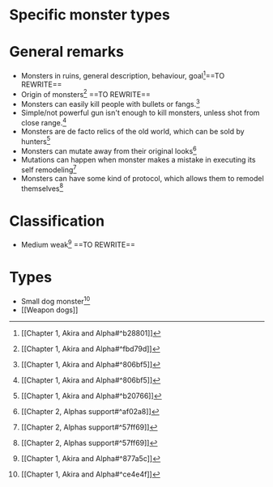 # Specific monster types

# General remarks
- Monsters in ruins, general description, behaviour, goal[^1]==TO REWRITE==
- Origin of monsters[^2] ==TO REWRITE==
- Monsters can easily kill people with bullets or fangs.[^3]
- Simple/not powerful gun isn't enough to kill monsters, unless shot from close range.[^4]
- Monsters are de facto relics of the old world, which can be sold by hunters[^7]
- Monsters can mutate away from their original looks[^8]
- Mutations can happen when monster makes a mistake in executing its self remodeling[^9]
- Monsters can have some kind of protocol, which allows them to remodel themselves[^9]
# Classification
- Medium weak[^5] ==TO REWRITE==
# Types
- Small dog monster[^6]
- [[Weapon dogs]]

[^1]: [[Chapter 1, Akira and Alpha#^b28801]]

[^2]: [[Chapter 1, Akira and Alpha#^fbd79d]]

[^3]: [[Chapter 1, Akira and Alpha#^806bf5]]

[^4]: [[Chapter 1, Akira and Alpha#^806bf5]]

[^5]: [[Chapter 1, Akira and Alpha#^877a5c]]

[^6]: [[Chapter 1, Akira and Alpha#^ce4e4f]]

[^7]: [[Chapter 1, Akira and Alpha#^b20766]]

[^8]: [[Chapter 2, Alphas support#^af02a8]]

[^9]: [[Chapter 2, Alphas support#^57ff69]]
